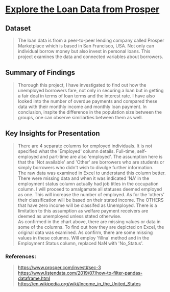 # [Explore the Loan Data from Prosper](https://github.com/Ajeethaa/Explore-the-Loan-Data-from-Prosper/blob/master/Presentation_Slides.html)

## Dataset

> The loan data is from a peer-to-peer lending company called Prosper Marketplace which is based in San Francisco, USA. Not only can individual borrow money but also invest in personal loans. This project examines the data and connected variables about borrowers.


## Summary of Findings

> Thorough this project, I have investigated to find out how the unemployed borrowers fare, not only in securing a loan but in getting a fair deal in terms of loan terms and the interest rate. I have also looked into the number of overdue payments and compared these data with their monthly income and monthly loan payment. In conclusion, inspite the difference in the population size between the groups, one can observe similiarties between them as well.


## Key Insights for Presentation

> There are 4 separate columns for employed individuals. It is not specified what the 'Employed' column details. Full-time, self-employed and part-time are also 'employed'. The assumption here is that the 'Not available' and 'Other' are borrowers who are students or simply borrowers who didn't wish to divulge further information.  
> The raw data was examined in Excel to understand this column better. There were missing data and when it was indicated 'NA' in the employment status column actually had job titles in the occupation column. I will proceed to amalgamate all statuses deemed employed as one. This will increase the number of employed. As for the 'others' their classification will be based on their stated income. The OTHERS that have zero income will be classifed as Unemployed. There is a limitation to this assumption as welfare payment receivers are deemed as unemployed unless stated otherwise.  
> As confirmed in the chart above, there are missing values or data in some of the columns. To find out how they are depicted on Excel, the original data was examined. As confirm, there are some missing values in these columns. Will employ 'fillna' method and in the Employment Status column, replaced NaN with 'No_Status'.  

### References:
> https://www.prosper.com/invest#sec-3 <br />
> https://www.listendata.com/2019/07/how-to-filter-pandas-dataframe.html<br />
> https://en.wikipedia.org/wiki/Income_in_the_United_States<br />
